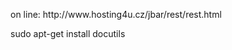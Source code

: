 <html><body><p>on line: http://www.hosting4u.cz/jbar/rest/rest.html

 sudo apt-get install docutils

</p></body></html>